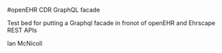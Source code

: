 #openEHR CDR GraphQL facade

Test bed for putting a Graphql facade in fronot of openEHR and Ehrscape REST APIs


Ian McNicoll
